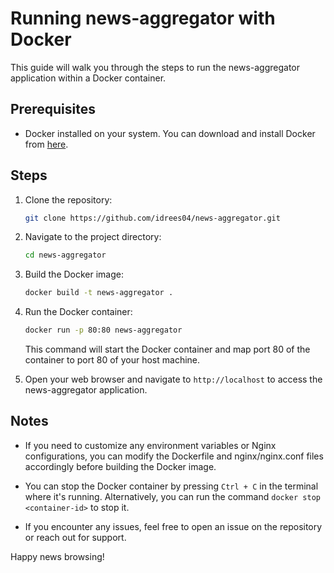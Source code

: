 # Running news-aggregator with Docker

This guide will walk you through the steps to run the news-aggregator application within a Docker container.

## Prerequisites

- Docker installed on your system. You can download and install Docker from [here](https://www.docker.com/get-started).

## Steps

1. Clone the repository:

    ```bash
    git clone https://github.com/idrees04/news-aggregator.git
    ```

2. Navigate to the project directory:

    ```bash
    cd news-aggregator
    ```

3. Build the Docker image:

    ```bash
    docker build -t news-aggregator .
    ```

4. Run the Docker container:

    ```bash
    docker run -p 80:80 news-aggregator
    ```

   This command will start the Docker container and map port 80 of the container to port 80 of your host machine.

5. Open your web browser and navigate to `http://localhost` to access the news-aggregator application.

## Notes

- If you need to customize any environment variables or Nginx configurations, you can modify the Dockerfile and nginx/nginx.conf files accordingly before building the Docker image.

- You can stop the Docker container by pressing `Ctrl + C` in the terminal where it's running. Alternatively, you can run the command `docker stop <container-id>` to stop it.

- If you encounter any issues, feel free to open an issue on the repository or reach out for support.

Happy news browsing!
